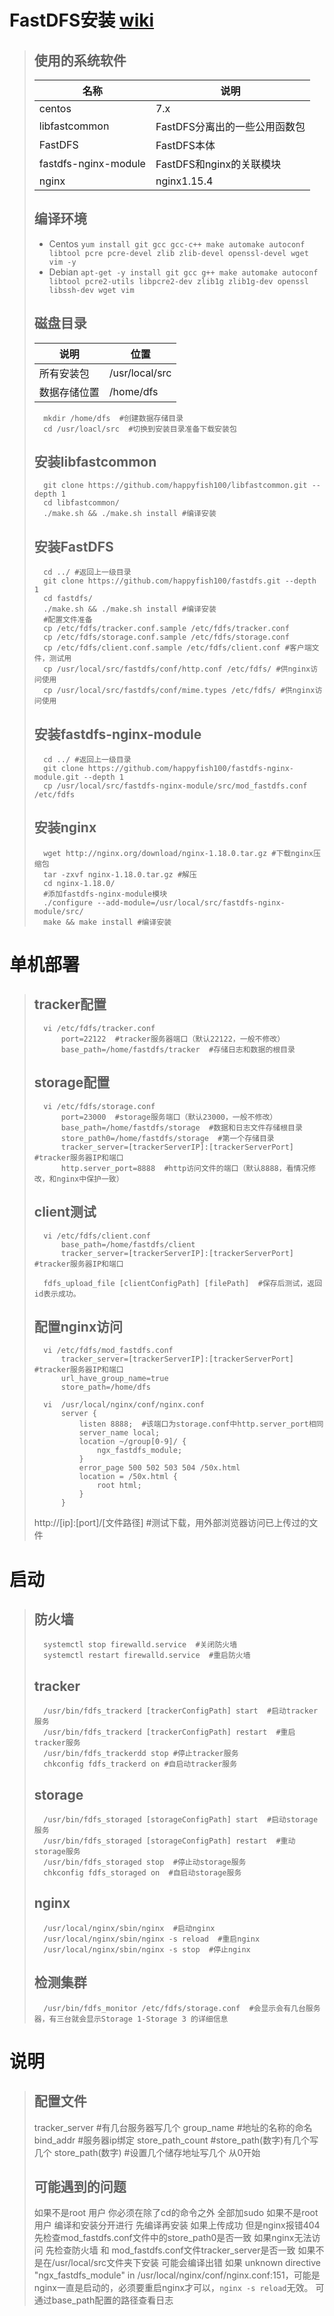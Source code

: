 # FastDFS安装  [wiki](https://github.com/happyfish100/fastdfs/wiki)
> ## 使用的系统软件
> | 名称 | 说明 |
> | --- | --- |
> | centos | 7.x |
> | libfastcommon | FastDFS分离出的一些公用函数包 |
> | FastDFS | FastDFS本体 |
> | fastdfs-nginx-module | FastDFS和nginx的关联模块 |
> | nginx | nginx1.15.4 |
> 
> ## 编译环境
> - Centos ```yum install git gcc gcc-c++ make automake autoconf libtool pcre pcre-devel zlib zlib-devel openssl-devel wget vim -y```
> - Debian ```apt-get -y install git gcc g++ make automake autoconf libtool pcre2-utils libpcre2-dev zlib1g zlib1g-dev openssl libssh-dev wget vim```
>
> ## 磁盘目录
> | 说明 | 位置 |
> | --- | --- |
> | 所有安装包 | /usr/local/src |
> | 数据存储位置 | /home/dfs |
> ```
>   mkdir /home/dfs  #创建数据存储目录
>   cd /usr/loacl/src  #切换到安装目录准备下载安装包
> ```
> 
> ## 安装libfastcommon
> ```
>   git clone https://github.com/happyfish100/libfastcommon.git --depth 1
>   cd libfastcommon/
>   ./make.sh && ./make.sh install #编译安装
> ``` 
>
> ## 安装FastDFS
> ```
>   cd ../ #返回上一级目录
>   git clone https://github.com/happyfish100/fastdfs.git --depth 1
>   cd fastdfs/
>   ./make.sh && ./make.sh install #编译安装
>   #配置文件准备
>   cp /etc/fdfs/tracker.conf.sample /etc/fdfs/tracker.conf
>   cp /etc/fdfs/storage.conf.sample /etc/fdfs/storage.conf
>   cp /etc/fdfs/client.conf.sample /etc/fdfs/client.conf #客户端文件，测试用
>   cp /usr/local/src/fastdfs/conf/http.conf /etc/fdfs/ #供nginx访问使用
>   cp /usr/local/src/fastdfs/conf/mime.types /etc/fdfs/ #供nginx访问使用
> ```
> 
> ## 安装fastdfs-nginx-module
> ```
>   cd ../ #返回上一级目录
>   git clone https://github.com/happyfish100/fastdfs-nginx-module.git --depth 1
>   cp /usr/local/src/fastdfs-nginx-module/src/mod_fastdfs.conf /etc/fdfs
> ```
>
> ## 安装nginx
> ```
>   wget http://nginx.org/download/nginx-1.18.0.tar.gz #下载nginx压缩包
>   tar -zxvf nginx-1.18.0.tar.gz #解压
>   cd nginx-1.18.0/
>   #添加fastdfs-nginx-module模块
>   ./configure --add-module=/usr/local/src/fastdfs-nginx-module/src/ 
>   make && make install #编译安装
> ```


# 单机部署
> ## tracker配置
> ```
>   vi /etc/fdfs/tracker.conf
>       port=22122  #tracker服务器端口（默认22122，一般不修改）
>       base_path=/home/fastdfs/tracker  #存储日志和数据的根目录
> ```
> 
> ## storage配置
> ```
>   vi /etc/fdfs/storage.conf
>       port=23000  #storage服务端口（默认23000，一般不修改）
>       base_path=/home/fastdfs/storage  #数据和日志文件存储根目录
>       store_path0=/home/fastdfs/storage  #第一个存储目录
>       tracker_server=[trackerServerIP]:[trackerServerPort]  #tracker服务器IP和端口
>       http.server_port=8888  #http访问文件的端口（默认8888，看情况修改，和nginx中保护一致）
> ```
> 
> ## client测试
> ```
>   vi /etc/fdfs/client.conf
>       base_path=/home/fastdfs/client
>       tracker_server=[trackerServerIP]:[trackerServerPort]  #tracker服务器IP和端口
>   
>   fdfs_upload_file [clientConfigPath] [filePath]  #保存后测试，返回id表示成功。
> ```
> 
> ## 配置nginx访问
> ```
>   vi /etc/fdfs/mod_fastdfs.conf
>       tracker_server=[trackerServerIP]:[trackerServerPort]  #tracker服务器IP和端口
>       url_have_group_name=true
>       store_path=/home/dfs
>   
>   vi  /usr/local/nginx/conf/nginx.conf
>       server {
>           listen 8888;  #该端口为storage.conf中http.server_port相同
>           server_name local;
>           location ~/group[0-9]/ {
>               ngx_fastdfs_module;
>           }
>           error_page 500 502 503 504 /50x.html
>           location = /50x.html {
>               root html;
>           }
>       }
> ```
> http://[ip]:[port]/[文件路径]  #测试下载，用外部浏览器访问已上传过的文件

# 启动
> ## 防火墙
> ```
>   systemctl stop firewalld.service  #关闭防火墙
>   systemctl restart firewalld.service  #重启防火墙
> ```
> 
> ## tracker
> ```
>   /usr/bin/fdfs_trackerd [trackerConfigPath] start  #启动tracker服务
>   /usr/bin/fdfs_trackerd [trackerConfigPath] restart  #重启tracker服务
>   /usr/bin/fdfs_trackerdd stop #停止tracker服务
>   chkconfig fdfs_trackerd on #自启动tracker服务
> ```
> 
> ## storage
> ```
>   /usr/bin/fdfs_storaged [storageConfigPath] start  #启动storage服务
>   /usr/bin/fdfs_storaged [storageConfigPath] restart  #重动storage服务
>   /usr/bin/fdfs_storaged stop  #停止动storage服务
>   chkconfig fdfs_storaged on  #自启动storage服务
> ```
>
> ## nginx
> ```
>   /usr/local/nginx/sbin/nginx  #启动nginx
>   /usr/local/nginx/sbin/nginx -s reload  #重启nginx
>   /usr/local/nginx/sbin/nginx -s stop  #停止nginx
> ```
> 
> ## 检测集群
> ```
>   /usr/bin/fdfs_monitor /etc/fdfs/storage.conf  #会显示会有几台服务器，有三台就会显示Storage 1-Storage 3 的详细信息
> ```

# 说明
> ## 配置文件
> tracker_server #有几台服务器写几个
> group_name #地址的名称的命名
> bind_addr #服务器ip绑定
> store_path_count #store_path(数字)有几个写几个
> store_path(数字) #设置几个储存地址写几个 从0开始
>
> ## 可能遇到的问题
> 如果不是root 用户 你必须在除了cd的命令之外 全部加sudo
> 如果不是root 用户 编译和安装分开进行 先编译再安装
> 如果上传成功 但是nginx报错404 先检查mod_fastdfs.conf文件中的store_path0是否一致
> 如果nginx无法访问 先检查防火墙 和 mod_fastdfs.conf文件tracker_server是否一致
> 如果不是在/usr/local/src文件夹下安装 可能会编译出错
> 如果 unknown directive "ngx_fastdfs_module" in /usr/local/nginx/conf/nginx.conf:151，可能是nginx一直是启动的，必须要重启nginx才可以，`nginx -s reload`无效。
> 可通过base_path配置的路径查看日志
>
